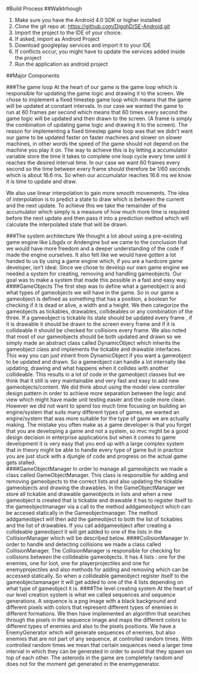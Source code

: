 #Build Process
##Walktrhough
1. Make sure you have the Android 4.0 SDK or higher installed
2. Clone the git repo at:  https://github.com/DigohD/SE-Android.git
3. Import the project to the IDE of your choice.
  1. If asked, import as Android Project
4. Download googleplay services and import it to your IDE
  1. If conflicts occur, you might have to update the services added inside the project
5. Run the application as android project

##Major Components

###The game loop
At the heart of our game is the game loop which is responsible for updating the game logic and drawing it to the screen. We chose to implement a fixed timestep game loop which means that the game will be updated at constant intervals. In our case we wanted the game to run at 60 frames per second which means that 60 times every second the game logic will be updated and then drawn to the screen. (A frame is simply the combination of updating game logic and drawing it to the screen).
The reason for implementing a fixed timestep game loop was that we didn’t want our game to be updated faster on faster machines and slower on slower machines, in other words the speed of the game should not depend on the machine you play it on.
The way to achieve this is by letting a accumulator variable store the time it takes to complete one loop cycle every time until it reaches the desired interval time. In our case we want 60 frames every second so the time between every frame should therefore be 1/60 seconds which is about 16.6 ms. So when our accumulator reaches 16.6 ms we know it is time to update and draw.

We also use linear interpolation to gain more smooth movements. The idea of interpolation is to predict a state to draw which is between the current and the next update. To achieve this we take the remainder of the accumulator which simply is a measure of how much more time is required before the next update and then pass it into a prediction method which will calculate the interpolated state that will be drawn. 

###The system architecture
We thought a lot about using a pre-existing game engine like Libgdx or Andengine but we came to the conclusion that we would have more freedom and a deeper understanding of the code if made the engine ourselves. It also felt like we would have gotten a lot handed to us by using a game engine which, if you are a hardcore game developer, isn’t ideal.
Since we chose to develop our own game engine we needed a system for creating, removing and handling gameobjects. Our goal was to make a system that made this possible in a fast and easy way. 
####GameObjects
The first step was to define what a gameobject is and what types of gameobjects we will have in the game. So in our game a gameobject is defined as something that has a position, a boolean for checking if it is dead or alive, a width and a height. We then categorize the gameobjects as tickables, drawables, collideables or any combination of the three. If a gameobject is tickable its state should be updated every frame , if it is drawable it should be drawn to the screen every frame and if it is collideable it should be checked for collisions every frame. 
We also noted that most of our gameobjects should be both updated and drawn so we simply made an abstract class called DynamicObject which inherits the gameobject class and implements the tickable and drawable interfaces. This way you can just inherit from DynamicObject if you want a gameobject to be updated and drawn.
So a gameobject can handle a lot internally like updating, drawing and what happens when it collides with another collideable. This results in a lot of code in the gameobject classes but we think that it still is very maintainable and very fast and easy to add new gameobjects/content. We did think about using the model view controller design pattern in order to achieve more separation between the logic and view which might have made unit testing easier and the code more clean. However we did not want to spend too much time focusing on building an engine/system that suits many different types of games, we wanted an engine/system that was more suitable for the type of game we are actually making. The mistake you often make as a game developer is that you forget that you are developing a game and not a system, so mvc might be a good design decision in enterprise applications but when it comes to game development it is very easy that you end up with a large complex system that in theory might be able to handle every type of game but in practice you are just stuck with a djungle of code and progress on the actual game gets stalled.   
####GameObjectManager
In order to manage all gameobjects we made a class called GameObjectManager. This class is responsible for adding and removing gameobjects to the correct lists and also updating the tickable gameobjects and drawing the drawables. 
In the GameObjectManager we store all tickable and drawable gameobjects in lists and when a new gameobject is created that is tickable and drawable it has to register itself to the gameobjectmanager via a call to the method addgameobject which can be accesed statically in the Gameobjectmanager. The method addgameobject will then add the gameobject to both the list of tickables and the list of drawables. If you call addgameobject after creating a collideable gameobject it will get added to one of the lists in the CollisionManager which will be described below.
####CollisionManager
In order to handle and detecting collisions we made a class called CollisionManager. The CollisionManager is responsible for checking for collisions between the collideable gameobjects. It has 4 lists : one for the enemies, one for loot, one for playerprojectiles and one for enemyprojectiles and also methods for adding and removing which can be accessed statically. So when a collideable gameobject register itself to the gameobjectamanager it will get added to one of the 4 lists depending on what type of gameobject it is. 
####The level creating system
At the heart of our level creation system is what we called sequences and sequence generations. A sequence is a png image with a black background and different pixels with colors that represent different types of enemies in different formations. We then have implemented an algorithm that searches through the pixels in the sequence image and maps the different colors to different types of enemies and also to the pixels positions. 
We have a EnemyGenerator which will generate sequences of enemies, but also enemies that are not part of any sequence, at controlled random times. With controlled random times we mean that certain sequences need a larger time interval in which they can be generated in order to avoid that they spawn on top of each other.
The asteroids in the game are completely random and does not for the moment get generated in the enemygenerator. 
